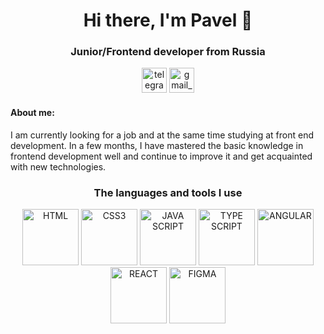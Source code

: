 ## <h1 align="center">Hi there, I'm Pavel 👋</h1>
<h3 class="header" align="center">Junior/Frontend developer from Russia</h3>

  <div class="icon_link" align="center">
<a href="https://t.me/KurdT42"><img src="https://cdn-icons-png.flaticon.com/128/2111/2111646.png" alt="telegram_icon" width="40px"></a>
<a href="https://t.me/KurdT42"><img src="https://cdn-icons-png.flaticon.com/128/732/732200.png" alt="gmail_icon" width="40px"></a></div>

<h4>About me:</h4>
<div class="about_info">I am currently looking for a job and at the same time studying at front end development. In a few months, 
  I have mastered the basic knowledge in frontend development well and continue to improve it and get acquainted with new technologies.</div>

<div class="icon_language" align="center">  
           
          
  <h3>The languages and tools I use</h3>
<img title="HTML" width="90px" height="90px" src="https://cdn.jsdelivr.net/gh/devicons/devicon@latest/icons/html5/html5-original.svg">
<img title="CSS3" width="90px" height="90px" src="https://cdn.jsdelivr.net/gh/devicons/devicon@latest/icons/css3/css3-original.svg">
<img title="JAVA SCRIPT" width="90px" height="90px" src="https://cdn.jsdelivr.net/gh/devicons/devicon@latest/icons/javascript/javascript-original.svg">
<img title="TYPE SCRIPT" width="90px" height="90px" src="https://cdn.jsdelivr.net/gh/devicons/devicon@latest/icons/typescript/typescript-original.svg">
<img title="ANGULAR" width="90px" height="90px" src="https://cdn.jsdelivr.net/gh/devicons/devicon@latest/icons/angular/angular-original.svg">
<img title="REACT" width="90px" height="90px" src="https://cdn.jsdelivr.net/gh/devicons/devicon@latest/icons/react/react-original.svg">
<img title="FIGMA" width="90px" height="90px" src="https://cdn.jsdelivr.net/gh/devicons/devicon@latest/icons/figma/figma-original.svg">
          
          
       
        
          
          

          
          
          

  
</div>



<!--
**KurDT42/KurDT42** is a ✨ _special_ ✨ repository because its `README.md` (this file) appears on your GitHub profile.

Here are some ideas to get you started:

- 🔭 I’m currently working on ...
- 🌱 I’m currently learning ...
- 👯 I’m looking to collaborate on ...
- 🤔 I’m looking for help with ...
- 💬 Ask me about ...
- 📫 How to reach me: ...
- 😄 Pronouns: ...
- ⚡ Fun fact: ...
-->
